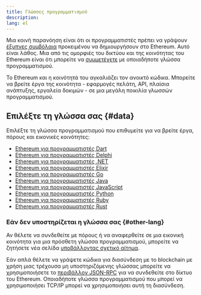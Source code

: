 ```yaml
---
title: Γλώσσες προγραμματισμού
description:
lang: el
---
```


Μια κοινή παρανόηση είναι ότι οι προγραμματιστές πρέπει να γράψουν [έξυπνες συμβόλαια](/developers/docs/smart-contracts/) προκειμένου να δημιουργήσουν στο Ethereum. Αυτό είναι λάθος. Μια από τις ομορφιές του δικτύου και της κοινότητας του Ethereum είναι ότι μπορείτε να [συμμετέχετε](/community/) με οποιαδήποτε γλώσσα προγραμματισμού.

Το Ethereum και η κοινότητά του αγκαλιάζει τον ανοικτό κώδικα. Μπορείτε να βρείτε έργα της κοινότητα - εφαρμογές πελάτη, API, πλαίσια ανάπτυξης, εργαλεία δοκιμών - σε μια μεγάλη ποικιλία γλωσσών προγραμματισμού.

## Επιλέξτε τη γλώσσα σας {#data}

Επιλέξτε τη γλώσσα προγραμματισμού που επιθυμείτε για να βρείτε έργα, πόρους και εικονικές κοινότητες:

- [Ethereum για προγραμματιστές Dart](/developers/docs/programming-languages/dart/)
- [Ethereum για προγραμματιστές Delphi](/developers/docs/programming-languages/delphi/)
- [Ethereum για προγραμματιστές .NET](/developers/docs/programming-languages/dot-net/)
- [Ethereum για προγραμματιστές Elixir](/developers/docs/programming-languages/elixir/)
- [Ethereum για προγραμματιστές Go](/developers/docs/programming-languages/golang/)
- [Ethereum για προγραμματιστές Java](/developers/docs/programming-languages/java/)
- [Ethereum για προγραμματιστές JavaScript](/developers/docs/programming-languages/javascript/)
- [Ethereum για προγραμματιστές Python](/developers/docs/programming-languages/python/)
- [Ethereum για προγραμματιστές Ruby](/developers/docs/programming-languages/ruby/)
- [Ethereum για προγραμματιστές Rust](/developers/docs/programming-languages/rust/)

### Εάν δεν υποστηρίζεται η γλώσσα σας {#other-lang}

Αν θέλετε να συνδεθείτε με πόρους ή να αναφερθείτε σε μια εικονική κοινότητα για μια πρόσθετη γλώσσα προγραμματισμού, μπορείτε να ζητήσετε νέα σελίδα [υποβάλλοντας σχετικό αίτημα](https://github.com/ethereum/ethereum-org-website/issues/new/choose).

Εάν απλά θέλετε να γράψετε κώδικα για διασύνδεση με το blockchain με χρήση μιας τρέχουσα μη υποστηριζόμενης γλώσσας μπορείτε να χρησιμοποιήσετε το [περιβάλλον JSON-RPC](/developers/docs/apis/json-rpc/) για να συνδεθείτε στο δίκτυο του Ethereum. Οποιαδήποτε γλώσσα προγραμματισμού που μπορεί να χρησιμοποιήσει TCP/IP μπορεί να χρησιμοποιήσει αυτή τη διασύνδεση.
